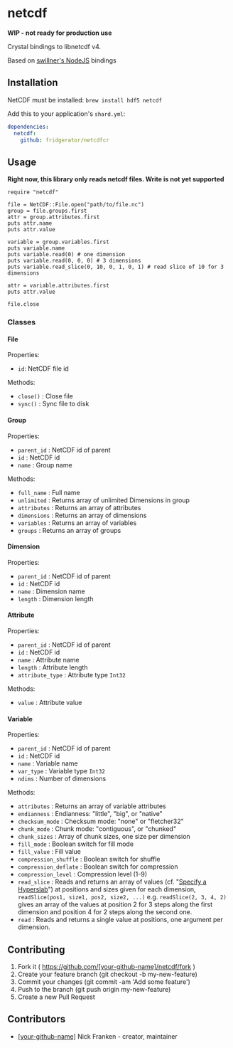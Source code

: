 # netcdf

**WIP - not ready for production use**

Crystal bindings to libnetcdf v4.

Based on [swillner's NodeJS](https://github.com/swillner/netcdf4-js) bindings

## Installation

NetCDF must be installed: `brew install hdf5 netcdf`

Add this to your application's `shard.yml`:

```yaml
dependencies:
  netcdf:
    github: fridgerator/netcdfcr
```

## Usage

**Right now, this library only reads netcdf files.  Write is not yet supported**

```crystal
require "netcdf"

file = NetCDF::File.open("path/to/file.nc")
group = file.groups.first
attr = group.attributes.first
puts attr.name
puts attr.value

variable = group.variables.first
puts variable.name
puts variable.read(0) # one dimension
puts variable.read(0, 0, 0) # 3 dimensions
puts variable.read_slice(0, 10, 0, 1, 0, 1) # read slice of 10 for 3 dimensions

attr = variable.attributes.first
puts attr.value

file.close
```

### Classes

#### File

Properties:

* `id`: NetCDF file id

Methods:

* `close()` : Close file
* `sync()` : Sync file to disk

#### Group

Properties:

* `parent_id` : NetCDF id of parent
* `id` : NetCDF id
* `name` : Group name

Methods:

* `full_name` : Full name
* `unlimited` : Returns array of unlimited Dimensions in group
* `attributes` : Returns an array of attributes
* `dimensions` : Returns an array of dimensions
* `variables` : Returns an array of variables
* `groups` : Returns an array of groups

#### Dimension

Properties:

* `parent_id` : NetCDF id of parent
* `id` : NetCDF id
* `name` : Dimension name
* `length` : Dimension length

#### Attribute

Properties:

* `parent_id` : NetCDF id of parent
* `id` : NetCDF id
* `name` : Attribute name
* `length` : Attribute length
* `attribute_type` : Attribute type `Int32`

Methods:

* `value` : Attribute value

#### Variable

Properties:

* `parent_id` : NetCDF id of parent
* `id` : NetCDF id
* `name` : Variable name
* `var_type` : Variable type `Int32`
* `ndims` : Number of dimensions

Methods:

* `attributes` : Returns an array of variable attributes
* `endianness` : Endianness: "little", "big", or "native"
* `checksum_mode` : Checksum mode: "none" or "fletcher32"
* `chunk_mode` : Chunk mode: "contiguous", or "chunked"
* `chunk_sizes` : Array of chunk sizes, one size per dimension
* `fill_mode` : Boolean switch for fill mode
* `fill_value` : Fill value
* `compression_shuffle` : Boolean switch for shuffle
* `compression_deflate` : Boolean switch for compression
* `compression_level` : Compression level (1-9)
* `read_slice` : Reads and returns an array of values (cf. "[Specify a Hyperslab](https://www.unidata.ucar.edu/software/netcdf/docs/programming_notes.html#specify_hyperslab)") at positions and sizes given for each dimension, `readSlice(pos1, size1, pos2, size2, ...)` e.g. `readSlice(2, 3, 4, 2)` gives an array of the values at position 2 for 3 steps along the first dimension and position 4 for 2 steps along the second one.
* `read` : Reads and returns a single value at positions, one argument per dimension.

## Contributing

1. Fork it ( https://github.com/[your-github-name]/netcdf/fork )
2. Create your feature branch (git checkout -b my-new-feature)
3. Commit your changes (git commit -am 'Add some feature')
4. Push to the branch (git push origin my-new-feature)
5. Create a new Pull Request

## Contributors

- [[your-github-name]](https://github.com/[your-github-name]) Nick Franken - creator, maintainer
